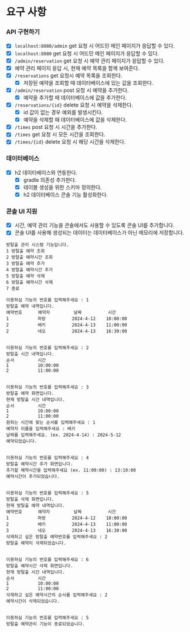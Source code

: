 
# 요구 사항
### API 구현하기
- [x] `localhost:8080/admin` get 요청 시 어드민 메인 페이지가 응답할 수 있다.
- [x] `localhost:8080` get 요청 시 어드민 메인 페이지가 응답할 수 있다.
- [x] `/admin/reservation` get 요청 시 예약 관리 페이지가 응답할 수 있다.
- [x] 예약 관리 페이지 응답 시, 현재 예약 목록을 함께 보여준다.
- [x] `/reservations` get 요청시 예약 목록을 조회한다.
  - [x] 저장된 예약을 조회할 때 데이터베이스에 있는 값을 조회한다.
- [x] `/admin/reservation` post 요청 시 예약을 추가한다.
  - [x] 예약을 추가할 때 데이터베이스에 값을 추가한다.
- [x] `/reservations/{id}` delete 요청 시 예약을 삭제한다.
  - [x] id 값이 없는 경우 예외를 발생시킨다.
  - [x] 예약을 삭제할 때 데이터베이스에 값을 삭제한다.
- [x] `/times` post 요청 시 시간을 추가한다.
- [x] `/times` get 요청 시 모든 시간을 조회한다.
- [x] `/times/{id}` delete 요청 시 해당 시간을 삭제한다.

### 데이터베이스
- [x] h2 데이터베이스와 연동한다.
  - [x] gradle 의존성 추가한다.
  - [x] 테이블 생성을 위한 스키마 정의한다.
  - [x] h2 데이터베이스 콘솔 기능 활성화한다.

### 콘솔 UI 지원
- [x] 시간, 예약 관리 기능을 콘솔에서도 사용할 수 있도록 콘솔 UI를 추가합니다.
- [x] 콘솔 UI를 사용해 생성되는 데이터는 데이터베이스가 아닌 메모리에 저장합니다.

```
방탈출 관리 시스템 기능입니다.
1 방탈출 예약 조회
2 방탈출 예약시간 조회
3 방탈출 예약 추가
4 방탈출 예약시간 추가
5 방탈출 예약 삭제
6 방탈출 예약시간 삭제
7 종료

이용하실 기능의 번호를 입력해주세요 : 1
방탈출 예약 내역입니다.
예약번호      예약자         날짜          시간  
1           파랑          2024-4-12    10:00:00
2           배키          2024-4-13    11:00:00
2           네오          2024-4-13    16:30:00


이용하실 기능의 번호를 입력해주세요 : 2
방탈출 시간 내역입니다.
순서         시간           
1           10:00:00
2           11:00:00


이용하실 기능의 번호를 입력해주세요 : 3
방탈출 예약 화면입니다.
현재 방탈출 시간 내역입니다.
순서         시간           
1           10:00:00
2           11:00:00
원하는 시간에 맞는 순서를 입력해주세요 : 1
예약자 이름을 입력해주세요 : 배키
날짜를 입력해주세요. (ex. 2024-4-14) : 2024-5-12
예약되었습니다.


이용하실 기능의 번호를 입력해주세요 : 4
방탈출 예약시간 추가 화면입니다.
추가할 예약시간을 입력해주세요 (ex. 11:00:00) : 13:10:00
예약시간이 추가되었습니다. 


이용하실 기능의 번호를 입력해주세요 : 5
방탈출 삭제 화면입니다.
현재 방탈출 예약 내역입니다.
예약번호      예약자         날짜          시간  
1           파랑          2024-4-12    10:00:00
2           배키          2024-4-13    11:00:00
3           네오          2024-4-13    16:30:00
삭제하고 싶은 방탈출 예약번호를 입력해주세요 : 2
방탈출 예약이 삭제되었습니다.


이용하실 기능의 번호를 입력해주세요 : 6
방탈출 예약시간 삭제 화면입니다.
현재 방탈출 시간 내역입니다.
순서         시간           
1           10:00:00
2           11:00:00
삭제하고 싶은 예약시간의 순서를 입력해주세요 : 2
예약시간이 삭제되었습니다.


이용하실 기능의 번호를 입력해주세요 : 5
방탈출 예약관리 기능이 종료되었습니다.
```
